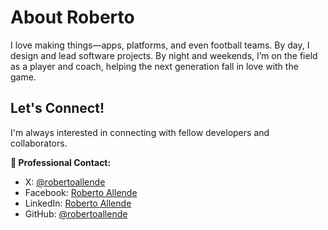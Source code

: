 # About Roberto

I love making things—apps, platforms, and even football teams. By day, I design and lead software projects. By night and weekends, I’m on the field as a player and coach, helping the next generation fall in love with the game.

## Let's Connect!
I'm always interested in connecting with fellow developers and collaborators.

**📧 Professional Contact:**
- X: [@robertoallende](https://twitter.com/robertoallende)
- Facebook: [Roberto Allende](https://www.facebook.com/r0bertoallende)
- LinkedIn: [Roberto Allende](https://linkedin.com/in/robertoallende)
- GitHub: [@robertoallende](https://github.com/robertoallende)

